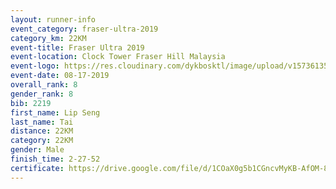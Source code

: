 ```yaml
---
layout: runner-info 
event_category: fraser-ultra-2019 
category_km: 22KM 
event-title: Fraser Ultra 2019 
event-location: Clock Tower Fraser Hill Malaysia 
event-logo: https://res.cloudinary.com/dykbosktl/image/upload/v1573613535/Logo/logo_mfst7w.jpg
event-date: 08-17-2019 
overall_rank: 8
gender_rank: 8
bib: 2219
first_name: Lip Seng
last_name: Tai
distance: 22KM
category: 22KM
gender: Male
finish_time: 2-27-52
certificate: https://drive.google.com/file/d/1COaX0g5b1CGncvMyKB-AfOM-8QPnQBBB/view?usp=sharing
---
```

